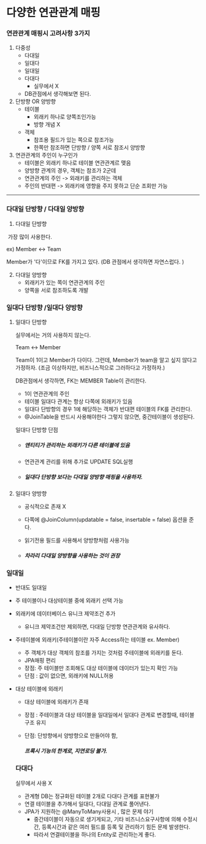 # 다양한 연관관계 매핑

### 연관관계 매핑시 고려사항 3가지

1. 다중성
   * 다대일
   * 일대다
   * 일대일
   * 다대다
     * 실무에서 X
   * DB관점에서 생각해보면 된다. 
2. 단방향 OR 양방향
   * 테이블
     * 외래키 하나로 양쪽조인가능
     * 방향 개념 X
   * 객체
     * 참조용 필드가 있는 쪽으로 참조가능
     * 한쪽만 참조하면 단방향 / 양쪽 서로 참조시 양방향
3. 연관관계의 주인이 누구인가
   * 테이블은 외래키 하나로 테이블 연관관계르 맺음
   * 양방향 관계의 경우, 객체는 참조가 2군데
   * 연관관계의 주인 -> 외래키를 관리하는 객체
   * 주인의 반대편 -> 외래키에 영향을 주지 못하고 단순 조회만 가능

---



### 다대일 단방향 / 다대일 양방향

1. 다대일 단뱡향

​	가장 많이 사용한다. 

ex) Member <-> Team

Member가 '다'이므로 FK를 가지고 있다. (DB 관점에서 생각하면 자연스럽다. )

2. 다대일 양방향
   * 외래키가 있는 쪽이 연관관계의 주인
   * 양쪽을 서로 참조하도록 개발

### 일대다 단방향 /일대다 양방향

1. 일대다 단방향

   실무에서는 거의 사용하지 않는다. 

   Team <-> Member

   Team이 1이고 Member가 다이다. 그런데, Member가 team을 알고 싶지 않다고 가정하자. (조금 이상하지만, 비즈니스적으로 그러하다고 가정하자.)

   DB관점에서 생각하면, FK는 MEMBER Table이 관리한다. 

   

   * 1이 연관관계의 주인
   * 테이블 일대다 관계는 항상 다쪽에 외래키가 있음
   * 일대다 단방향의 경우 1에 해당하는 객체가 반대편 테이블의 FK를 관리한다.
   * @JoinTable을 반드시 사용해야한다 그렇지 않으면, 중간테이블이 생성된다. 

   일대다 단방향 단점

   * ##### 엔티티가 관리하는 외래키가 다른 테이블에 있음

   * 연관관계 관리를 위해 추가로 UPDATE SQL실행

   * ##### 일대다 단방향 보다는 다대일 양방향 매핑을 사용하자. 

2. 일대다 양방향

   * 공식적으로 존재 X

   * 다쪽에 @JoinColumn(updatable = false, insertable = false) 옵션을 준다. 

   * 읽기전용 필드를 사용해서 양방향처럼 사용가능

   * ##### 차라리 다대일 양방향을 사용하는 것이 권장



### 일대일

* 반대도 일대일
* 주 테이블이나 대상테이블 중에 외래키 선택 가능
* 외래키에 데이터베이스 유니크 제약조건 추가
  * 유니크 제약조건만 제외하면, 다대일 단방향 연관관계와 유사하다. 

* 주테이블에 외래키(주테이블이란 자주 Access하는 테이블 ex. Member)

  * 주 객체가 대상 객체의 참조를 가지는 것처럼 주테이블에 외래키를 둔다. 
  * JPA매핑 편리
  * 장점: 주 테이블만 조회해도 대상 테이블에 데이터가 있는지 확인 가능
  * 단점 : 값이 없으면, 외래키에 NULL허용

* 대상 테이블에 외래키

  * 대상 테이블에 외래키가 존재

  * 장점 : 주테이블과 대상 테이블을 일대일에서 일대다 관계로 변경할때, 테이블 구조 유지

  * 단점: 단방향에서 양방향으로 만들어야 함, 

    ##### 프록시 기능의 한계로, 지연로딩 불가. 

  ### 다대다

  실무에서 사용 X

  * 관계형 DB는 정규화된 테이블 2개로 다대다 관계를 표현불가
  * 연결 테이블을 추가해서 일대다, 다대일 관계로 풀어낸다. 
  * JPA가 지원하는 @ManyToMany사용시 , 많은 문제 야기
    * 중간테이블이 자동으로 생기게되고, 기타 비즈니스요구사항에 의해 수정시간, 등록시간과 같은 여러 필드를 등록 및 관리하기 힘든 문제 발생한다. 
    *  따라서 연결테이블을 하나의 Entity로 관리하는게 좋다.

  

 